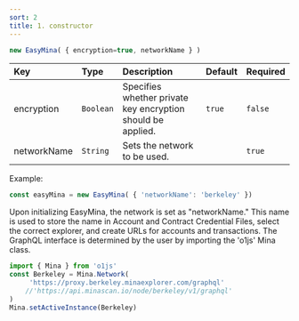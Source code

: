 ```yaml
---
sort: 2
title: 1. constructor
---
```



```javascript
new EasyMina( { encryption=true, networkName } )
```

| Key | Type | Description | Default | Required |
| :-- | :-- | :-- | :-- | :-- |
| encryption | `Boolean` | Specifies whether private key encryption should be applied. | `true` | `false` |
| networkName | `String` | Sets the network to be used. | | `true` |

Example:

```javascript
const easyMina = new EasyMina( { 'networkName': 'berkeley' })
```

Upon initializing EasyMina, the network is set as "networkName." This name is used to store the name in Account and Contract Credential Files, select the correct explorer, and create URLs for accounts and transactions. The GraphQL interface is determined by the user by importing the 'o1js' Mina class.

```javascript
import { Mina } from 'o1js'
const Berkeley = Mina.Network( 
     'https://proxy.berkeley.minaexplorer.com/graphql' 
    //'https://api.minascan.io/node/berkeley/v1/graphql'
)
Mina.setActiveInstance(Berkeley)
```